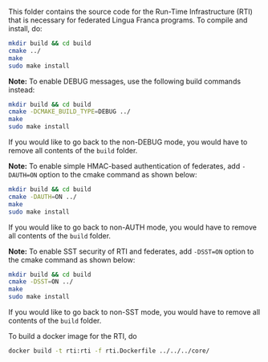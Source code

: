 This folder contains the source code for the Run-Time Infrastructure (RTI) that
is necessary for federated Lingua Franca programs. To compile and install, do:

```bash
mkdir build && cd build
cmake ../
make
sudo make install
```

**Note:** To enable DEBUG messages, use the following build commands instead:

```bash
mkdir build && cd build
cmake -DCMAKE_BUILD_TYPE=DEBUG ../
make
sudo make install
```

If you would like to go back to the non-DEBUG mode, you would have to remove all contents of the `build` folder.

**Note:** To enable simple HMAC-based authentication of federates,
add `-DAUTH=ON` option to the cmake command as shown below:

```bash
mkdir build && cd build
cmake -DAUTH=ON ../
make
sudo make install
```

If you would like to go back to non-AUTH mode, you would have to remove all contents of the `build` folder.

**Note:** To enable SST security of RTI and federates,
add `-DSST=ON` option to the cmake command as shown below:

```bash
mkdir build && cd build
cmake -DSST=ON ../
make
sudo make install
```

If you would like to go back to non-SST mode, you would have to remove all contents of the `build` folder.

To build a docker image for the RTI, do 
```bash
docker build -t rti:rti -f rti.Dockerfile ../../../core/
```